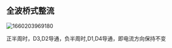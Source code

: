 ## 全波桥式整流

![1660203969180](G:\typoraimg\img\1660203969180.png)

正半周时，D3,D2导通，负半周时,D1,D4导通，即电流方向保持不变